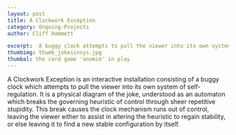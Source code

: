 ```yaml
---
layout: post
title: A Clockwork Exception
category: Ongoing-Projects
author: Cliff Hammett

excerpt:  A buggy clock attempts to pull the viewer into its own system of self-regulation.
thumbimg: thumb_jokesinsys.jpg
thumbal: the card game 'anomie' in play
---
```


A Clockwork Exception is an interactive installation consisting of a buggy clock which attempts to pull the viewer into its own system of self-regulation. It is a physical diagram of the joke, understood as an automaton which breaks the governing heuristic of control through sheer repetitive stupidity. This break causes the clock mechanism runs out of control, leaving the viewer either to assist in altering the heuristic to regain stability, or else leaving it to find a new stable configuration by itself.
